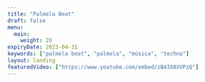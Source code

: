 ```yaml
---
title: "Palmela Beat"
draft: false
menu:
  main:
    weight: 20
expiryDate: 2023-04-31
keywords: ["palmela beat", "palmela", "música", "techno"]
layout: landing
featuredVideo: ["https://www.youtube.com/embed/zB4I68XVPzQ"]
---
```




